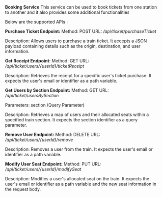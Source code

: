 **Booking Service**
This service can be used to book tickets from one station to another and it also provides some additional functionalities

Below are the supported APIs :

**Purchase Ticket Endpoint:**
Method: POST URL: _/api/ticket/purchaseTicket_

Description: Allows users to purchase a train ticket. It accepts a JSON payload containing details such as the origin, destination, and user information.

**Get Receipt Endpoint:**
Method: GET URL: _/api/ticket/users/{userId}/ticketReceipt_

Description: Retrieves the receipt for a specific user's ticket purchase. It expects the user's email or identifier as a path variable.

**Get Users by Section Endpoint:**
Method: GET URL: _/api/ticket/usersBySection_

Parameters: section (Query Parameter)

Description: Retrieves a map of users and their allocated seats within a specified train section. It expects the section identifier as a query parameter.

**Remove User Endpoint:**
Method: DELETE URL: _/api/ticket/users/{userId}/remove_

Description: Removes a user from the train. It expects the user's email or identifier as a path variable.

**Modify User Seat Endpoint:**
Method: PUT URL: _/api/ticket/users/{userId}/modifySeat_

Description: Modifies a user's allocated seat on the train. It expects the user's email or identifier as a path variable and the new seat information in the request body.
